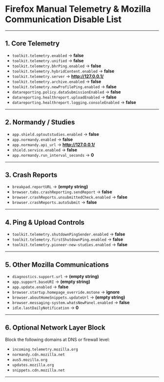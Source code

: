 # Firefox Manual Telemetry & Mozilla Communication Disable List

---

## 1. Core Telemetry

- `toolkit.telemetry.enabled` → **false**  
- `toolkit.telemetry.unified` → **false**  
- `toolkit.telemetry.bhrPing.enabled` → **false**  
- `toolkit.telemetry.hybridContent.enabled` → **false**  
- `toolkit.telemetry.server` → **<http://127.0.0.1/>**  
- `toolkit.telemetry.archive.enabled` → **false**  
- `toolkit.telemetry.newProfilePing.enabled` → **false**  
- `datareporting.policy.dataSubmissionEnabled` → **false**  
- `datareporting.healthreport.uploadEnabled` → **false**  
- `datareporting.healthreport.logging.consoleEnabled` → **false**

---

## 2. Normandy / Studies

- `app.shield.optoutstudies.enabled` → **false**  
- `app.normandy.enabled` → **false**  
- `app.normandy.api_url` → **<http://127.0.0.1/>**  
- `shield.service.enabled` → **false**  
- `app.normandy.run_interval_seconds` → **0**

---

## 3. Crash Reports

- `breakpad.reportURL` → **(empty string)**  
- `browser.tabs.crashReporting.sendReport` → **false**  
- `browser.crashReports.unsubmittedCheck.enabled` → **false**  
- `browser.crashReports.autoSubmit` → **false**

---

## 4. Ping & Upload Controls

- `toolkit.telemetry.shutdownPingSender.enabled` → **false**  
- `toolkit.telemetry.firstShutdownPing.enabled` → **false**  
- `toolkit.telemetry.pioneer-new-studies.enabled` → **false**

---

## 5. Other Mozilla Communications

- `diagnostics.support.url` → **(empty string)**  
- `app.support.baseURI` → **(empty string)**  
- `app.update.enabled` → **false**  
- `browser.startup.homepage_override.mstone` → **ignore**  
- `browser.aboutHomeSnippets.updateUrl` → **(empty string)**  
- `browser.messaging-system.whatsNewPanel.enabled` → **false**  
- `idle.lastDailyNotification` → **0**

---

## 6. Optional Network Layer Block

Block the following domains at DNS or firewall level:

- `incoming.telemetry.mozilla.org`  
- `normandy.cdn.mozilla.net`  
- `aus5.mozilla.org`  
- `updates.mozilla.org`  
- `snippets.cdn.mozilla.net`

---
